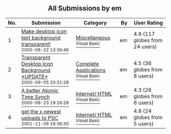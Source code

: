 ﻿<div align="center">

## All Submissions by em 

</div>

No.  | Submission | Category | By   | User Rating
---- | ---------- | -------- | ---- | -----------
1 | [Make desktop icon text background transparent\!<br /><sup>2000-08-22 13:36:46</sup>](https://github.com/Planet-Source-Code/em-make-desktop-icon-text-background-transparent__1-10892) | [Miscellaneous<br /><sup>Visual Basic</sup>](../ByCategory/miscellaneous__1-1.md) | em  | 4.9 (117 globes from 24 users)
2 | [Transparent Desktop Icon Background \*UPDATE\*<br /><sup>2000-09-05 20:31:28</sup>](https://github.com/Planet-Source-Code/em-transparent-desktop-icon-background-update__1-11272) | [Complete Applications<br /><sup>Visual Basic</sup>](../ByCategory/complete-applications__1-27.md) | em  | 4.5 (36 globes from 8 users)
3 | [A better Atomic Time Synch<br /><sup>2000-08-23 19:16:28</sup>](https://github.com/Planet-Source-Code/em-a-better-atomic-time-synch__1-10929) | [Internet/ HTML<br /><sup>Visual Basic</sup>](../ByCategory/internet-html__1-34.md) | em  | 4.3 (26 globes from 6 users)
4 | [get the x newest uploads to PSC<br /><sup>2001-11-09 16:36:30</sup>](https://github.com/Planet-Source-Code/em-get-the-x-newest-uploads-to-psc__1-28762) | [Internet/ HTML<br /><sup>Visual Basic</sup>](../ByCategory/internet-html__1-34.md) | em  | 4.8 (24 globes from 5 users)
